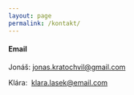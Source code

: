 ```yaml
---
layout: page
permalink: /kontakt/
---
```


#### Email

Jonáš: [jonas.kratochvil@gmail.com](mailto:jonas.kratochvil@gmail.com)

Klára:&nbsp; [klara.lasek@email.com](mailto:klara.lasek@email.com)
